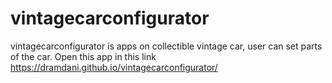 # vintagecarconfigurator
vintagecarconfigurator is apps on collectible vintage car, user can set parts of the car.
Open this app in this link https://dramdani.github.io/vintagecarconfigurator/
